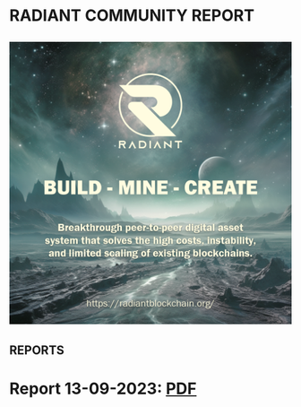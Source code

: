 # RADIANT COMMUNITY REPORT
![](title.png)
---
## REPORTS 
# Report 13-09-2023: [PDF](RCR_230913-Radiant_Community_Report.pdf)
